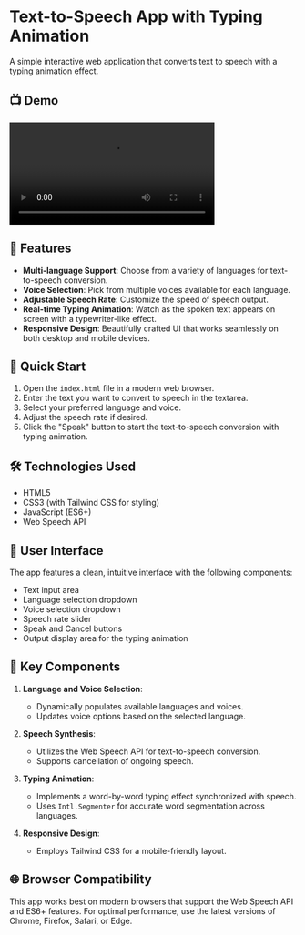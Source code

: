 # Text-to-Speech App with Typing Animation

A simple interactive web application that converts text to speech with a typing animation effect.

## 📺 Demo

<video width="360" height="640" controls style="max-width: 100%; height: auto;">
  <source src="output.mp4" type="video/mp4">
  Your browser does not support the video tag.
</video>

## 🌟 Features

-   **Multi-language Support**: Choose from a variety of languages for text-to-speech conversion.
-   **Voice Selection**: Pick from multiple voices available for each language.
-   **Adjustable Speech Rate**: Customize the speed of speech output.
-   **Real-time Typing Animation**: Watch as the spoken text appears on screen with a typewriter-like effect.
-   **Responsive Design**: Beautifully crafted UI that works seamlessly on both desktop and mobile devices.

## 🚀 Quick Start

1. Open the `index.html` file in a modern web browser.
2. Enter the text you want to convert to speech in the textarea.
3. Select your preferred language and voice.
4. Adjust the speech rate if desired.
5. Click the "Speak" button to start the text-to-speech conversion with typing animation.

## 🛠️ Technologies Used

-   HTML5
-   CSS3 (with Tailwind CSS for styling)
-   JavaScript (ES6+)
-   Web Speech API

## 🎨 User Interface

The app features a clean, intuitive interface with the following components:

-   Text input area
-   Language selection dropdown
-   Voice selection dropdown
-   Speech rate slider
-   Speak and Cancel buttons
-   Output display area for the typing animation

## 🔧 Key Components

1. **Language and Voice Selection**:

    - Dynamically populates available languages and voices.
    - Updates voice options based on the selected language.

2. **Speech Synthesis**:

    - Utilizes the Web Speech API for text-to-speech conversion.
    - Supports cancellation of ongoing speech.

3. **Typing Animation**:

    - Implements a word-by-word typing effect synchronized with speech.
    - Uses `Intl.Segmenter` for accurate word segmentation across languages.

4. **Responsive Design**:
    - Employs Tailwind CSS for a mobile-friendly layout.

## 🌐 Browser Compatibility

This app works best on modern browsers that support the Web Speech API and ES6+ features. For optimal performance, use the latest versions of Chrome, Firefox, Safari, or Edge.
